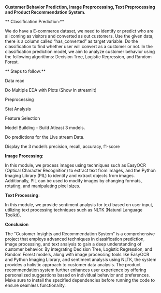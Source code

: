 **Customer Behavior Prediction, Image Preprocessing, Text Preprocessing and Product Recommendation System.**


** Classification Prediction:**
   

   We do have a E-commerce dataset, we need to identify or predict who are all coming as visitors and converted as out customers. Use the given data, there is a column called “has_converted” as target variable. Do the classification to find whether user will convert as a customer or not. In the classification prediction model, we aim to analyze customer behavior using the following algorithms: Decision Tree, Logistic Regression, and Random Forest.

** Steps to follow:**

Data read

Do Multiple EDA with Plots (Show In streamlit)

Preprocessing

Stat Analysis

Feature Selection

Model Building – Build Atleast 3 models.

Do predictions for the Live stream Data.

Display the 3 model’s precision, recall, accuracy, f1-score



**Image Processing:**

In this module, we process images using techniques such as EasyOCR (Optical Character Recognition) to extract text from images, and the Python Imaging Library (PIL) to identify and extract objects from images. Additionally, PIL can be used to modify images by changing formats, rotating, and manipulating pixel sizes.


**Text Processing:**

In this module, we provide sentiment analysis for text based on user input, utilizing text processing techniques such as NLTK (Natural Language Toolkit).

**Conclusion**

The "Customer Insights and Recommendation System" is a comprehensive project that employs advanced techniques in classification prediction, image processing, and text analysis to gain a deep understanding of customer behavior. By integrating Decision Tree, Logistic Regression, and Random Forest models, along with image processing tools like EasyOCR and Python Imaging Library, and sentiment analysis using NLTK, the system provides a holistic approach to customer data analysis. The product recommendation system further enhances user experience by offering personalized suggestions based on individual behavior and preferences. Make sure to install the specified dependencies before running the code to ensure seamless functionality.






